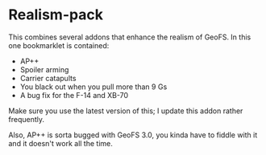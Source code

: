 # Realism-pack
This combines several addons that enhance the realism of GeoFS. In this one bookmarklet is contained:

- AP++
- Spoiler arming
- Carrier catapults
- You black out when you pull more than 9 Gs
- A bug fix for the F-14 and XB-70

Make sure you use the latest version of this; I update this addon rather frequently.

Also, AP++ is sorta bugged with GeoFS 3.0, you kinda have to fiddle with it and it doesn't work all the time.
